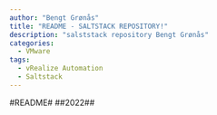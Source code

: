 ```yaml
---
author: "Bengt Grønås"
title: "README - SALTSTACK REPOSITORY!"
description: "salststack repository Bengt Grønås"
categories:
  - VMware
tags:
  - vRealize Automation
  - Saltstack
---
```


#README#
##2022##





